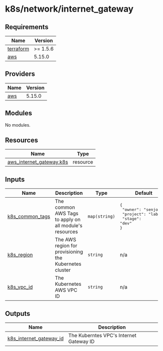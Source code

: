 <!-- BEGIN_TF_DOCS -->

# k8s/network/internet_gateway

## Requirements

| Name | Version |
|------|---------|
| <a name="requirement_terraform"></a> [terraform](#requirement\_terraform) | >= 1.5.6 |
| <a name="requirement_aws"></a> [aws](#requirement\_aws) | 5.15.0 |
## Providers

| Name | Version |
|------|---------|
| <a name="provider_aws"></a> [aws](#provider\_aws) | 5.15.0 |
## Modules

No modules.
## Resources

| Name | Type |
|------|------|
| [aws_internet_gateway.k8s](https://registry.terraform.io/providers/hashicorp/aws/5.15.0/docs/resources/internet_gateway) | resource |
## Inputs

| Name | Description | Type | Default | Required |
|------|-------------|------|---------|:--------:|
| <a name="input_k8s_common_tags"></a> [k8s\_common\_tags](#input\_k8s\_common\_tags) | The common AWS Tags to apply on all module's resources | `map(string)` | <pre>{<br>  "owner": "senjoux",<br>  "project": "lab",<br>  "stage": "dev"<br>}</pre> | no |
| <a name="input_k8s_region"></a> [k8s\_region](#input\_k8s\_region) | The AWS region for provisioning the Kubernetes cluster | `string` | n/a | yes |
| <a name="input_k8s_vpc_id"></a> [k8s\_vpc\_id](#input\_k8s\_vpc\_id) | The Kubernetes AWS VPC ID | `string` | n/a | yes |
## Outputs

| Name | Description |
|------|-------------|
| <a name="output_k8s_internet_gateway_id"></a> [k8s\_internet\_gateway\_id](#output\_k8s\_internet\_gateway\_id) | The Kuberntes VPC's Internet Gateway ID |

<!-- END_TF_DOCS -->